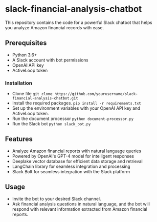 # slack-financial-analysis-chatbot
This repository contains the code for a powerful Slack chatbot that helps you analyze Amazon financial records with ease.


## Prerequisites
- Python 3.6+
- A Slack account with bot permissions
- OpenAI API key
- ActiveLoop token

### Installation 
- Clone file 
`git clone https://github.com/yourusername/slack-financial-analysis-chatbot.git`
- Install the required packages.
`pip install -r requirements.txt`
- Set up the environment variables with your OpenAI API key and ActiveLoop token.
- Run the document processor 
`python document-processor.py`
- Run the Slack bot
`python slack_bot.py`

## Features 
- Analyze Amazon financial reports with natural language queries
- Powered by OpenAI's GPT-4 model for intelligent responses
- Deeplake vector database for efficient data storage and retrieval
- LangChain library for seamless integration and processing
- Slack Bolt for seamless integration with the Slack platform

## Usage
- Invite the bot to your desired Slack channel.
- Ask financial analysis questions in natural language, and the bot will respond with relevant information extracted from Amazon financial reports.